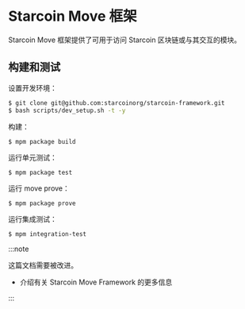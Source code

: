 # Starcoin Move 框架

Starcoin Move 框架提供了可用于访问 Starcoin 区块链或与其交互的模块。

## 构建和测试

设置开发环境：

```bash
$ git clone git@github.com:starcoinorg/starcoin-framework.git
$ bash scripts/dev_setup.sh -t -y
```

构建：

```shell
$ mpm package build
```

运行单元测试：

```shell
$ mpm package test
```

运行 move prove：

```shell
$ mpm package prove
```

运行集成测试：

```shell
$ mpm integration-test
```

:::note

这篇文档需要被改进。

* 介绍有关 Starcoin Move Framework 的更多信息

:::
